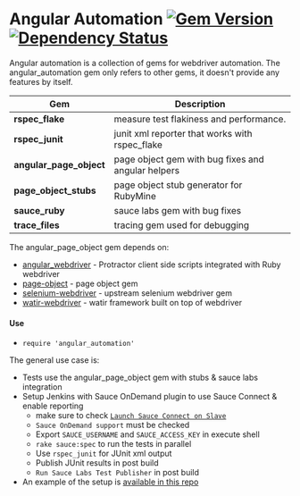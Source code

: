 # Angular Automation [![Gem Version](https://badge.fury.io/rb/angular_automation.svg)](https://rubygems.org/gems/angular_automation) [![Dependency Status](https://gemnasium.com/bootstraponline/angular_automation.svg)](https://gemnasium.com/bootstraponline/angular_automation)

Angular automation is a collection of gems for webdriver automation.
The angular_automation gem only refers to other gems, it doesn't provide
any features by itself.


Gem | Description
--- | ---
**rspec_flake**         | measure test flakiness and performance.
**rspec_junit**         | junit xml reporter that works with rspec_flake
**angular_page_object** | page object gem with bug fixes and angular helpers
**page_object_stubs**   | page object stub generator for RubyMine
**sauce_ruby**          | sauce labs gem with bug fixes
**trace_files**         | tracing gem used for debugging


The angular_page_object gem depends on:

- [angular_webdriver](https://rubygems.org/gems/angular_webdriver) - Protractor client side scripts integrated with Ruby webdriver
- [page-object](https://rubygems.org/gems/page-object) - page object gem
- [selenium-webdriver](https://rubygems.org/gems/selenium-webdriver) - upstream selenium webdriver gem
- [watir-webdriver](https://rubygems.org/gems/watir-webdriver) - watir framework built on top of webdriver

#### Use

- `require 'angular_automation'`

The general use case is:

- Tests use the angular_page_object gem with stubs & sauce labs integration
- Setup Jenkins with Sauce OnDemand plugin to use Sauce Connect & enable reporting
  - make sure to check [`Launch Sauce Connect on Slave`](https://wiki.cloudbees.com/bin/view/DEV/Sauce%20OnDemand%20Service)
  - `Sauce OnDemand support` must be checked
  - Export `SAUCE_USERNAME` and `SAUCE_ACCESS_KEY` in execute shell
  - `rake sauce:spec` to run the tests in parallel
  - Use `rspec_junit` for JUnit xml output
  - Publish JUnit results in post build
  - `Run Sauce Labs Test Publisher` in post build 
- An example of the setup is [available in this repo](https://github.com/bootstraponline/sauce_connect_ruby)
